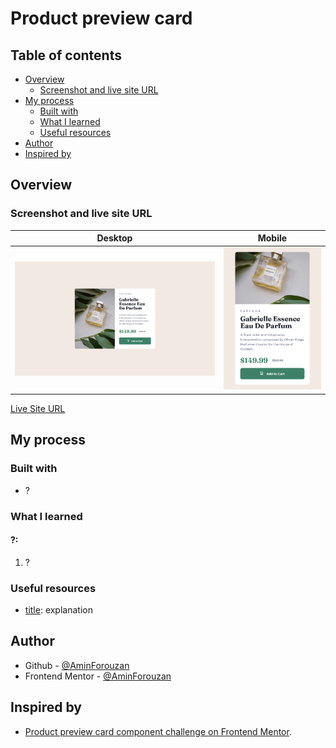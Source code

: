 # Product preview card

## Table of contents

- [Overview](#overview)
  - [Screenshot and live site URL](#screenshot-and-live-site-url)
- [My process](#my-process)
  - [Built with](#built-with)
  - [What I learned](#what-i-learned)
  - [Useful resources](#useful-resources)
- [Author](#author)
- [Inspired by](#inspired-by)

## Overview

### Screenshot and live site URL

| Desktop                                     | Mobile                                    |
| ------------------------------------------- | ----------------------------------------- |
| ![desktop](/images/desktop-screenshot.png)  | ![Mobile](/images/mobile-screenshot.png) |

[Live Site URL](https://noonpanirsabzi.github.io/product-preview-card/)

## My process

### Built with

- ?

### What I learned

#### ?:

1. ?

### Useful resources

- [title](link): explanation

## Author

- Github - [@AminForouzan](https://github.com/AminForouzan)
- Frontend Mentor - [@AminForouzan](https://www.frontendmentor.io/profile/AminForouzan)

## Inspired by

- [Product preview card component challenge on Frontend Mentor](https://www.frontendmentor.io/challenges/product-preview-card-component-GO7UmttRfa).
